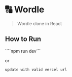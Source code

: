 # 🔠 Wordle 

> Wordle clone in React


## How to Run

````npm run dev```

or 

```update with valid vercel url```

